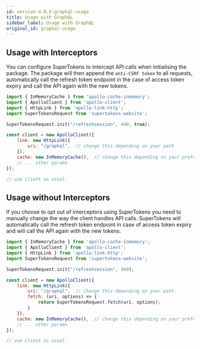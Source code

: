 ```yaml
---
id: version-4.0.X-graphql-usage
title: Usage with GraphQL
sidebar_label: Usage with GraphQL
original_id: graphql-usage
---
```


## Usage with Interceptors

You can configure SuperTokens to intercept API calls when initialising the package. The package will then append the ```anti-CSRF token``` to all requests, automatically call the refresh token endpoint in the case of access token expiry and call the API again with the new tokens.

```js
import { InMemoryCache } from 'apollo-cache-inmemory';
import { ApolloClient } from 'apollo-client';
import { HttpLink } from 'apollo-link-http';
import SuperTokensRequest from 'supertokens-website';

SuperTokensRequest.init("/refreshsession", 440, true);

const client = new ApolloClient({
    link: new HttpLink({
        uri: "/graphql",  // change this depending on your path
    }),
    cache: new InMemoryCache(),  // change this depending on your preference
    // ... other params
});

// use client as usual.
```

## Usage without Interceptors

If you choose to opt out of interceptors using SuperTokens you need to manually change the way the client handles API calls. SuperTokens will automatically call the refresh token endpoint in case of access token expiry and will call the API again with the new tokens.

```js
import { InMemoryCache } from 'apollo-cache-inmemory';
import { ApolloClient } from 'apollo-client';
import { HttpLink } from 'apollo-link-http';
import SuperTokensRequest from 'supertokens-website';

SuperTokensRequest.init("/refreshsession", 440);

const client = new ApolloClient({
    link: new HttpLink({
        uri: "/graphql",  // change this depending on your path
        fetch: (uri, options) => {
            return SuperTokensRequest.fetch(uri, options);
        }
    }),
    cache: new InMemoryCache(),  // change this depending on your preference
    // ... other params
});

// use client as usual.
```
